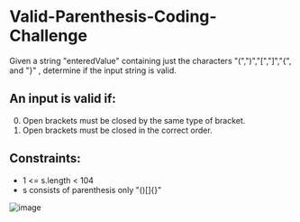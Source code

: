 # Valid-Parenthesis-Coding-Challenge
Given a string "enteredValue" containing just the characters "(",")","[","]","{", and "}" , determine if the input string is valid.

## An input is valid if:

0. Open brackets must be closed by the same type of bracket.
1. Open brackets must be closed in the correct order.

## Constraints:
 - 1 <= s.length < 104
 - s consists of parenthesis only "()[]{}"

![image](https://user-images.githubusercontent.com/49254767/160701651-ca33b4c3-104f-4b08-b56d-165d1c38c5bc.png)
